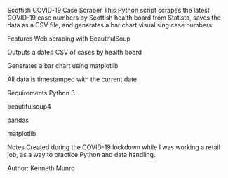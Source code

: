 Scottish COVID-19 Case Scraper
This Python script scrapes the latest COVID-19 case numbers by Scottish health board from Statista, saves the data as a CSV file, and generates a bar chart visualising case numbers.

Features
Web scraping with BeautifulSoup

Outputs a dated CSV of cases by health board

Generates a bar chart using matplotlib

All data is timestamped with the current date

Requirements
Python 3

beautifulsoup4

pandas

matplotlib

Notes
Created during the COVID-19 lockdown while I was working a retail job, as a way to practice Python and data handling.

Author: Kenneth Munro
